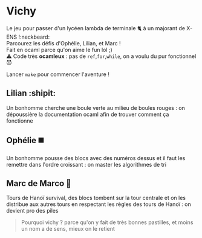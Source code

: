 # Vichy

Le jeu pour passer d'un lycéen lambda de terminale :cat2: à un majorant de X-ENS  !:neckbeard:  
Parcourez les défis d'Ophélie, Lilian, et Marc !  
Fait en ocaml parce qu'on aime le fun lol ;)  
:warning: Code très **ocamleux** : pas de `ref`,`for`,`while`, on a voulu du pur fonctionnel :smiling_imp:

Lancer `make` pour commencer l'aventure !

## Lilian :shipit:
Un bonhomme cherche une boule verte au milieu de boules rouges : on dépoussière la documentation ocaml afin de trouver comment ça fonctionne
## Ophélie :black_medium_square:
Un bonhomme pousse des blocs avec des numéros dessus et il faut les remettre dans l'ordre croissant : on master les algorithmes de tri
## Marc de Marco :tokyo_tower:
Tours de Hanoï survival, des blocs tombent sur la tour centrale et on les distribue aux autres tours en respectant les règles des tours de Hanoï : on devient pro des piles

> Pourquoi vichy ? parce qu'on y fait de très bonnes pastilles, et moins un nom a de sens, mieux on le retient
